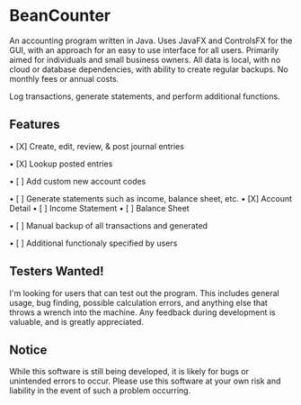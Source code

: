 <h1>BeanCounter</h1>
An accounting program written in Java. Uses JavaFX and ControlsFX for the GUI, with an approach for an easy to use interface for all users. Primarily aimed for individuals and small business owners. All data is local, with no cloud or database dependencies, with ability to create regular backups. No monthly fees or annual costs.

Log transactions, generate statements, and perform additional functions.

<h2>Features</h2>

• [X] Create, edit, review, & post journal entries

• [X] Lookup posted entries

• [ ] Add custom new account codes

• [ ] Generate statements such as income, balance sheet, etc.
    • [X] Account Detail
    • [ ] Income Statement
    • [ ] Balance Sheet

• [ ] Manual backup of all transactions and generated 

• [ ] Additional functionaly specified by users

<h2>Testers Wanted!</h2>
I'm looking for users that can test out the program. This includes general usage, bug finding, possible calculation errors, and anything else that throws a wrench into the machine. Any feedback during development is valuable, and is greatly appreciated.

<h2>Notice</h2>
While this software is still being developed, it is likely for bugs or unintended errors to occur. Please use this software at your own risk and liability in the event of such a problem occurring.

